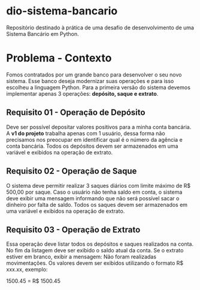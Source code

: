 # dio-sistema-bancario
Repositório destinado à prática de uma desafio de desenvolvimento de uma Sistema Bancário em Python.

# Problema - Contexto

Fomos contratados por um grande banco para desenvolver o
seu novo sistema. Esse banco deseja modernizar suas
operações e para isso escolheu a linguagem Python. Para a
primeira versão do sistema devemos implementar apenas 3
operações: **depósito, saque e extrato**.

## Requisito 01 - Operação de Depósito

Deve ser possível depositar valores positivos para a minha conta bancária. A **v1 do projeto** trabalha apenas com 1 usuário, dessa forma não precisamos nos preocupar em identificar qual é o número da agência e conta bancária. Todos os depósitos devem ser armazenados em uma variável e exibidos na operação de extrato.

## Requisito 02 - Operação de Saque 

O sistema deve permitir realizar 3 saques diários com limite máximo de R$ 500,00 por saque. Caso o usuário não tenha saldo em conta, o sistema deve exibir uma mensagem informando que não será possível sacar o dinheiro por falta de saldo. Todos os saques devem ser armazenados em uma variável e exibidos na operação de extrato.

## Requisito 03 - Operação de Extrato


Essa operação deve listar todos os depósitos e saques realizados na conta. No fim da listagem deve ser exibido o saldo atual da conta. Se o extrato estiver em branco, exibir a mensagem: Não foram realizadas movimentações.
Os valores devem ser exibidos utilizando o formato R$ xxx.xx, exemplo:

1500.45 = R$ 1500.45

